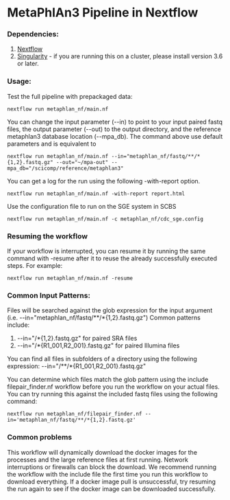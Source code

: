 # MetaPhlAn3 Pipeline in Nextflow

### Dependencies:
1. [Nextflow](https://www.nextflow.io/)
2. [Singularity](https://sylabs.io/docs/) - if you are running this on a cluster, please install version 3.6 or later. 

### Usage: 
Test the full pipeline with prepackaged data:
```
nextflow run metaphlan_nf/main.nf 
```

You can change the input parameter (--in) to point to your input paired fastq files, the output parameter (--out) to the output directory, and the reference metaphlan3 database location (--mpa_db). The command above use default parameters and is equivalent to 
```
nextflow run metaphlan_nf/main.nf --in="metaphlan_nf/fastq/**/*{1,2}.fastq.gz" --out="~/mpa-out" --mpa_db="/scicomp/reference/metaphlan3"
```

You can get a log for the run using the following -with-report option.
```
nextflow run metaphlan_nf/main.nf -with-report report.html
```

Use the configuration file to run on the SGE system in SCBS
```
nextflow run metaphlan_nf/main.nf -c metaphlan_nf/cdc_sge.config
```

### Resuming the workflow
If your workflow is interrupted, you can resume it by running the same command with -resume after it to reuse the already successfully executed steps. For example:
```
nextflow run metaphlan_nf/main.nf -resume
```

### Common Input Patterns:
Files will be searched against the glob expression for the input argument (i.e. --in="metaphlan_nf/fastq/**/*{1,2}.fastq.gz")
Common patterns include:
1. --in="<path>/*{1,2}.fastq.gz" for paired SRA files
2. --in="<path>/*{R1_001,R2_001}.fastq.gz" for paired Illumina files

You can find all files in subfolders of a directory using the following expression:
--in="<path>/**/*{R1_001,R2_001}.fastq.gz"

You can determine which files match the glob pattern using the include filepair_finder.nf workflow before you run the workflow on your actual files. You can try running this against the included fastq files using the following command:
```
nextflow run metaphlan_nf/filepair_finder.nf --in='metaphlan_nf/fastq/**/*{1,2}.fastq.gz'
```

### Common problems
This workflow will dynamically download the docker images for the processes and the large reference files at first running. Network interruptions or firewalls can block the download. We recommend running the workflow with the include file the first time you run this workflow to download everything. If a docker image pull is unsuccessful, try resuming the run again to see if the docker image can be downloaded successfully.
